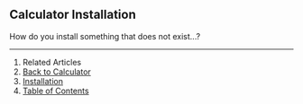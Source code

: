 ## Calculator Installation

How do you install something that does not exist...?

---

1. Related Articles
2. [Back to Calculator](../../calculator/)
3. [Installation](../installation/)
4. [Table of Contents](../../../)
